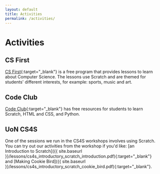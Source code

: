 ```yaml
---
layout: default
title: Activities
permalink: /activities/
---
```


# Activities

## CS First

[CS First](https://www.cs-first.com/materials){:target="_blank"} is a free program that provides lessons to learn about Computer Science. 
The lessons use Scratch and are themed for students' different interests, for example: sports, music and art.

## Code Club

[Code Club](http://www.codeclubau.org/resources){:target="_blank"} has free resources for students to learn Scratch, HTML and CSS, and Python.

## UoN CS4S

One of the sessions we run in the CS4S workshops involves using Scratch. You can try out our activities from the workshop 
if you'd like: [an Introduction to Scratch]({{ site.baseurl }}/lessons/cs4s_introductory_scratch_introduction.pdf){:target="_blank"} and 
[Making Cookie Bird]({{ site.baseurl }}/lessons/cs4s_introductory_scratch_cookie_bird.pdf){:target="_blank"}.
